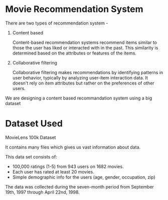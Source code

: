 # Movie Recommendation System

There are two types of recommendation system -

1. Content based
   
   Content-based recommendation systems recommend items similar to those the user has liked or interacted with in the past. This similarity is determined based on the attributes or features of the items.

2. Collaborative filtering
   
   Collaborative filtering makes recommendations by identifying patterns in user behavior, typically by analyzing user-item interaction data. It doesn't rely on item attributes but rather on the preferences of other users.

We are designing a content based recommandation system using a big dataset

# Dataset Used 

MovieLens 100k Dataset

It contains many files which gives us vast information about data. 

This data set consists of:

* 100,000 ratings (1-5) from 943 users on 1682 movies.
* Each user has rated at least 20 movies.
* Simple demographic info for the users (age, gender, occupation, zip)

The data was collected during the seven-month period from September 19th, 1997 through April 22nd, 1998.
